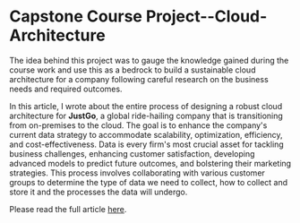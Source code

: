 # Capstone Course Project--Cloud-Architecture
The idea behind this project was to gauge the knowledge gained during the course work  and use this as a bedrock to build a sustainable cloud architecture for a company following careful research on the business needs and required outcomes.

In this article, I wrote about the entire process of designing a robust cloud architecture for **JustGo**, a global ride-hailing company that is transitioning from on-premises to the cloud. The goal is to enhance the company's current data strategy to accommodate scalability, optimization, efficiency, and cost-effectiveness. Data is every firm's most crucial asset for tackling business challenges, enhancing customer satisfaction, developing advanced models to predict future outcomes, and bolstering their marketing strategies. This process involves collaborating with various customer groups to determine the type of data we need to collect, how to collect and store it and the processes the data will undergo. 

Please read the full article [here](https://github.com/Adeniran02/Capstone-Project---Cloud-Architecture/blob/main/Capstone%20Course%20Project%20-%20Cloud%20Architecture.pdf).
